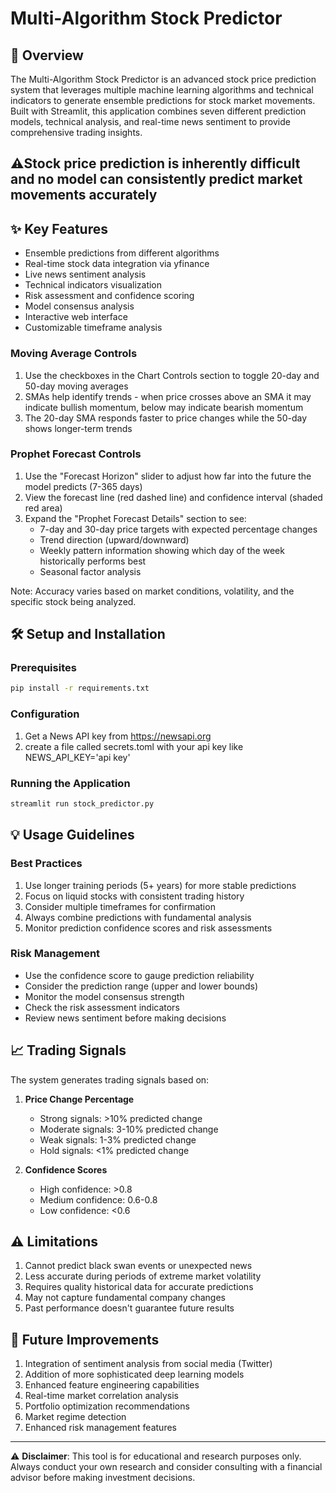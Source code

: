 # Multi-Algorithm Stock Predictor

## 🚀 Overview
The Multi-Algorithm Stock Predictor is an advanced stock price prediction system that leverages multiple machine learning algorithms and technical indicators to generate ensemble predictions for stock market movements. Built with Streamlit, this application combines seven different prediction models, technical analysis, and real-time news sentiment to provide comprehensive trading insights.
## ⚠️Stock price prediction is inherently difficult and no model can consistently predict market movements accurately
## ✨ Key Features
- Ensemble predictions from different algorithms
- Real-time stock data integration via yfinance
- Live news sentiment analysis
- Technical indicators visualization
- Risk assessment and confidence scoring
- Model consensus analysis
- Interactive web interface
- Customizable timeframe analysis

### Moving Average Controls
1. Use the checkboxes in the Chart Controls section to toggle 20-day and 50-day moving averages
2. SMAs help identify trends - when price crosses above an SMA it may indicate bullish momentum, below may indicate bearish momentum
3. The 20-day SMA responds faster to price changes while the 50-day shows longer-term trends

### Prophet Forecast Controls
1. Use the "Forecast Horizon" slider to adjust how far into the future the model predicts (7-365 days)
2. View the forecast line (red dashed line) and confidence interval (shaded red area)
3. Expand the "Prophet Forecast Details" section to see:
   - 7-day and 30-day price targets with expected percentage changes
   - Trend direction (upward/downward)
   - Weekly pattern information showing which day of the week historically performs best
   - Seasonal factor analysis

Note: Accuracy varies based on market conditions, volatility, and the specific stock being analyzed.

## 🛠️ Setup and Installation

### Prerequisites
```bash
pip install -r requirements.txt
```

### Configuration
1. Get a News API key from https://newsapi.org
2. create a file called secrets.toml with your api key like NEWS_API_KEY='api key'

### Running the Application
```bash
streamlit run stock_predictor.py
```

## 💡 Usage Guidelines

### Best Practices
1. Use longer training periods (5+ years) for more stable predictions
2. Focus on liquid stocks with consistent trading history
3. Consider multiple timeframes for confirmation
4. Always combine predictions with fundamental analysis
5. Monitor prediction confidence scores and risk assessments

### Risk Management
- Use the confidence score to gauge prediction reliability
- Consider the prediction range (upper and lower bounds)
- Monitor the model consensus strength
- Check the risk assessment indicators
- Review news sentiment before making decisions

## 📈 Trading Signals

The system generates trading signals based on:
1. **Price Change Percentage**
   - Strong signals: >10% predicted change
   - Moderate signals: 3-10% predicted change
   - Weak signals: 1-3% predicted change
   - Hold signals: <1% predicted change

2. **Confidence Scores**
   - High confidence: >0.8
   - Medium confidence: 0.6-0.8
   - Low confidence: <0.6

## ⚠️ Limitations
1. Cannot predict black swan events or unexpected news
2. Less accurate during periods of extreme market volatility
3. Requires quality historical data for accurate predictions
4. May not capture fundamental company changes
5. Past performance doesn't guarantee future results

## 🔄 Future Improvements
1. Integration of sentiment analysis from social media (Twitter)
2. Addition of more sophisticated deep learning models
3. Enhanced feature engineering capabilities
4. Real-time market correlation analysis
5. Portfolio optimization recommendations
6. Market regime detection
7. Enhanced risk management features

---
⚠️ **Disclaimer**: This tool is for educational and research purposes only. Always conduct your own research and consider consulting with a financial advisor before making investment decisions.
